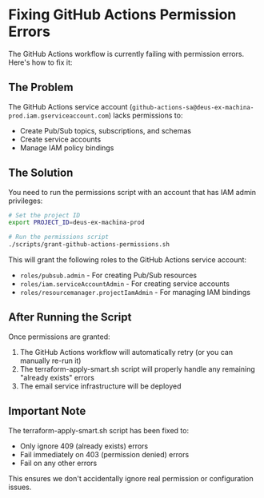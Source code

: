 # Fixing GitHub Actions Permission Errors

The GitHub Actions workflow is currently failing with permission errors. Here's how to fix it:

## The Problem

The GitHub Actions service account (`github-actions-sa@deus-ex-machina-prod.iam.gserviceaccount.com`) lacks permissions to:
- Create Pub/Sub topics, subscriptions, and schemas
- Create service accounts
- Manage IAM policy bindings

## The Solution

You need to run the permissions script with an account that has IAM admin privileges:

```bash
# Set the project ID
export PROJECT_ID=deus-ex-machina-prod

# Run the permissions script
./scripts/grant-github-actions-permissions.sh
```

This will grant the following roles to the GitHub Actions service account:
- `roles/pubsub.admin` - For creating Pub/Sub resources
- `roles/iam.serviceAccountAdmin` - For creating service accounts
- `roles/resourcemanager.projectIamAdmin` - For managing IAM bindings

## After Running the Script

Once permissions are granted:
1. The GitHub Actions workflow will automatically retry (or you can manually re-run it)
2. The terraform-apply-smart.sh script will properly handle any remaining "already exists" errors
3. The email service infrastructure will be deployed

## Important Note

The terraform-apply-smart.sh script has been fixed to:
- Only ignore 409 (already exists) errors
- Fail immediately on 403 (permission denied) errors
- Fail on any other errors

This ensures we don't accidentally ignore real permission or configuration issues.
